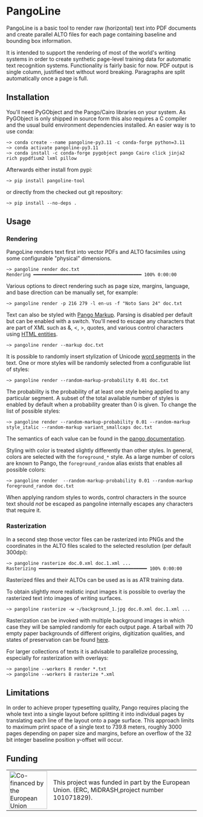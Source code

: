 # PangoLine

PangoLine is a basic tool to render raw (horizontal) text into PDF documents
and create parallel ALTO files for each page containing baseline and bounding
box information. 

It is intended to support the rendering of most of the world's writing systems
in order to create synthetic page-level training data for automatic text
recognition systems. Functionality is fairly basic for now. PDF output is
single column, justified text without word breaking. Paragraphs are split
automatically once a page is full.

## Installation

You'll need PyGObject and the Pango/Cairo libraries on your system. As
PyGObject is only shipped in source form this also requires a C compiler and
the usual build environment dependencies installed. An easier way is to use conda:

    ~> conda create --name pangoline-py3.11 -c conda-forge python=3.11
    ~> conda activate pangoline-py3.11
    ~> conda install -c conda-forge pygobject pango Cairo click jinja2 rich pypdfium2 lxml pillow

Afterwards either install from pypi:

    ~> pip install pangoline-tool

or directly from the checked out git repository:

    ~> pip install --no-deps .

## Usage

### Rendering

PangoLine renders text first into vector PDFs and ALTO facsimiles using some
configurable "physical" dimensions.

    ~> pangoline render doc.txt
    Rendering ━━━━━━━━━━━━━━━━━━━━━━━━━━━━━━━━━━━━━━━━ 100% 0:00:00

Various options to direct rendering such as page size, margins, language, and
base direction can be manually set, for example:

    ~> pangoline render -p 216 279 -l en-us -f "Noto Sans 24" doc.txt

Text can also be styled with [Pango
Markup](https://docs.gtk.org/Pango/pango_markup.html). Parsing is disabled per
default but can be enabled with a switch. You'll need to escape any characters
that are part of XML such as &, <, >, quotes, and various control characters
using [HTML
entities](https://en.wikipedia.org/wiki/List_of_XML_and_HTML_character_entity_references).

    ~> pangoline render --markup doc.txt

It is possible to randomly insert stylization of Unicode [word
segments](https://unicode.org/reports/tr29/#Word_Boundaries) in the text. One
or more styles will be randomly selected from a configurable list of styles:

    ~> pangoline render --random-markup-probability 0.01 doc.txt

The probability is the probability of at least one style being applied to any
particular segment. A subset of the total available number of styles is enabled
by default when a probability greater than 0 is given. To change the list of
possible styles:

    ~> pangoline render --random-markup-probability 0.01 --random-markup style_italic --random-markup variant_smallcaps doc.txt

The semantics of each value can be found in the [pango documentation](https://docs.gtk.org/Pango/pango_markup.html).

Styling with color is treated slightly differently than other styles. In
general, colors are selected with the `foreground_*` style. As a large number
of colors are known to Pango, the `foreground_random` alias exists that enables
all possible colors:

    ~> pangoline render  --random-markup-probability 0.01 --random-markup foreground_random doc.txt

When applying random styles to words, control characters in the source text
should *not* be escaped as pangoline internally escapes any characters that
require it.

### Rasterization

In a second step those vector files can be rasterized into PNGs and the
coordinates in the ALTO files scaled to the selected resolution (per default
300dpi):

    ~> pangoline rasterize doc.0.xml doc.1.xml ...
    Rasterizing ━━━━━━━━━━━━━━━━━━━━━━━━━━━━━━━━━━━━━━━━ 100% 0:00:00

Rasterized files and their ALTOs can be used as is as ATR training data.

To obtain slightly more realistic input images it is possible to overlay the
rasterized text into images of writing surfaces.

    ~> pangoline rasterize -w ~/background_1.jpg doc.0.xml doc.1.xml ...

Rasterization can be invoked with multiple background images in which case they
will be sampled randomly for each output page. A tarball with 70 empty paper
backgrounds of different origins, digitization qualities, and states of
preservation can be found [here](http://l.unchti.me/paper.tar).

For larger collections of texts it is advisable to parallelize processing,
especially for rasterization with overlays:

    ~> pangoline --workers 8 render *.txt
    ~> pangoline --workers 8 rasterize *.xml

## Limitations

In order to achieve proper typesetting quality, Pango requires placing the
whole text into a single layout before splitting it into individual pages by
translating each line of the layout onto a page surface. This approach limits to
maximum print space of a single text to 739.8 meters, roughly 3000 pages
depending on paper size and margins, before an overflow of the 32 bit integer
baseline position y-offset will occur.

## Funding

<table border="0">
 <tr>
    <td> <img src="https://raw.githubusercontent.com/mittagessen/kraken/main/docs/_static/normal-reproduction-low-resolution.jpg" alt="Co-financed by the European Union" width="100"/></td>
    <td>This project was funded in part by the European Union. (ERC, MiDRASH,project number 101071829).</td>
 </tr>
</table>
